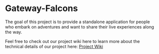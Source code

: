 # Gateway-Falcons

The goal of this project is to provide a standalone application for people who embark on adventures and want to share their live experiences along the way.

Feel free to check out our project wiki here to learn more about the technical details of our project here: [Project Wiki](https://github.com/airavata-courses/Gateway-Falcons/wiki)
